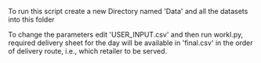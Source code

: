 To run this script create a new Directory named 'Data' and all the datasets into this folder

To change the parameters edit 'USER_INPUT.csv' and then run workl.py, required delivery sheet for the day will be available in 'final.csv' in the order of delivery route, i.e., which retailer to be served.
